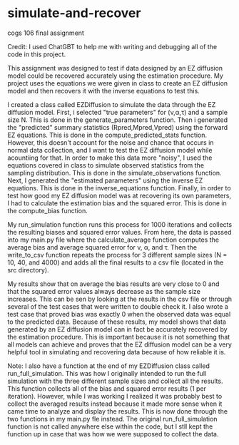 # simulate-and-recover
cogs 106 final assignment

Credit: I used ChatGBT to help me with writing and debugging all of the code in this project.

This assignment was designed to test if data designed by an EZ diffusion model could be recovered accurately using the estimation procedure.
My project uses the equations we were given in class to create an EZ diffusion model and then recovers it with the inverse equations to test this.

I created a class called EZDiffusion to simulate the data through the EZ diffusion model.
First, i selected "true parameters" for (ν,α,τ) and a sample size N. This is done in the generate_parameters function.
Then i generated the "predicted" summary statistics (Rpred,Mpred,Vpred) using the forward EZ equations. This is done in the compute_predicted_stats function. However, this doesn't account for the noise and chance that occurs in normal data collection, and I want to test the EZ diffusion model while acountiing for that. In order to make this data more "noisy", I used the equations covered in class to simulate observed statistics from the sampling distribution. This is done in the simulate_observations function.
Next, I generated the "estimated parameters" using the inverse EZ equations. This is done in the inverse_equations function. 
Finally, in order to test how good my EZ diffusion model was at recovering its own parameters, I had to calculate the estimation bias and the squared error. This is done in the compute_bias function.

My run_simulation function runs this process for 1000 iterations and collects the resulting biases and squared error values. From here, the data is passed into my main.py file where the calculate_average function computes the average bias and average squared error for ν, α, and τ. Then the write_to_csv function repeats the process for 3 different sample sizes (N = 10, 40, and 4000) and adds all the final results to a csv file (located in the src directory). 

My results show that on average the bias results are very close to 0 and that the squared error values always decrease as the sample size increases. This can be sen by looking at the results in the csv file or through several of the test cases that were written to double check it. I also wrote a test case that proved bias was exactly 0 when the observed data was equal to the predicted data. Because of these results, my model shows that data generated by an EZ diffusion model can in fact be accurately recovered by the estimation procedure. This is important because it is not something that all models can achieve and proves that the EZ diffusion model can be a very helpful tool in simulating and recovering data because of how reliable it is.

Note: I also have a function at the end of my EZDiffusion class called run_full_simulation. This was how I originally intended to run the full simulation with the three different sample sizes and collect all the results. This function collects all of the bias and squared error results (1 per iteration). However, while I was working I realized it was probably best to collect the averaged results instead because it made more sense when it came time to analyze and display the results. This is now done through the two functions in my main.py fle instead. The original run_full_simulation function is not called anywhere else within the code, but I stll kept the function up in case that was how we were supposed to collect the data.
